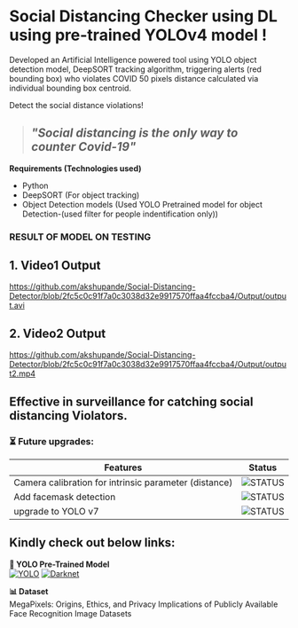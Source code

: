 # Social Distancing Checker using DL using pre-trained YOLOv4 model !
Developed an Artificial Intelligence powered tool using YOLO object detection model, DeepSORT tracking algorithm, triggering alerts (red bounding box) who violates COVID 50 pixels distance calculated via individual bounding box centroid.

Detect the social distance violations!

> ## ***"Social distancing is the only way to counter Covid-19"***

**Requirements (Technologies used)**
- Python
- DeepSORT (For object  tracking)
- Object Detection models (Used YOLO Pretrained model for object Detection-(used filter for people indentification only))

### RESULT OF MODEL ON TESTING 

## 1. Video1 Output
https://github.com/akshupande/Social-Distancing-Detector/blob/2fc5c0c91f7a0c3038d32e9917570ffaa4fccba4/Output/output.avi

## 2. Video2 Output
https://github.com/akshupande/Social-Distancing-Detector/blob/2fc5c0c91f7a0c3038d32e9917570ffaa4fccba4/Output/output2.mp4

## Effective in surveillance for catching social distancing Violators.

### ⏳ Future upgrades:

| Features                                              | Status                                                                |
| ----------------------------------------------------- | --------------------------------------------------------------------- |
| Camera calibration for intrinsic parameter (distance) | ![STATUS](https://img.shields.io/badge/camera_calibration-TBD-orange) |
| Add facemask detection                                | ![STATUS](https://img.shields.io/badge/face_mask-TBD-orange)          |
| upgrade to YOLO v7                                    | ![STATUS](https://img.shields.io/badge/build-passed-brightgreen)      |


## Kindly check out below links:

**👀 YOLO Pre-Trained Model** </br>
[![YOLO](https://img.shields.io/badge/YOLO-Darknet-YELLOW)](https://pjreddie.com/darknet/yolo/) [![Darknet](https://img.shields.io/badge/Darknet-GitHub-lightgrey)](https://github.com/pjreddie/darknet.git)

**📊 Dataset** </br>
MegaPixels: Origins, Ethics, and Privacy Implications of Publicly Available Face Recognition Image Datasets </br>
